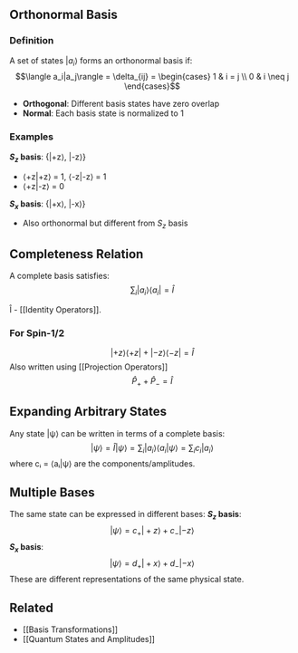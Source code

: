 ## Orthonormal Basis
### Definition
A set of states ${|a_i\rangle}$ forms an orthonormal basis if:
$$\langle a_i|a_j\rangle = \delta_{ij} = \begin{cases} 1 & i = j \\ 0 & i \neq j \end{cases}$$

- **Orthogonal**: Different basis states have zero overlap
- **Normal**: Each basis state is normalized to 1
### Examples
**$S_z$ basis**: {|+z⟩, |-z⟩}
- ⟨+z|+z⟩ = 1, ⟨-z|-z⟩ = 1
- ⟨+z|-z⟩ = 0

**$S_x$ basis**: {|+x⟩, |-x⟩}
- Also orthonormal but different from $S_z$ basis
## Completeness Relation

A complete basis satisfies:
$$\sum_i |a_i\rangle\langle a_i| = \hat{I}$$

Î - [[Identity Operators]].
### For Spin-1/2
$$|+z\rangle\langle+z| + |-z\rangle\langle-z| = \hat{I}$$
Also written using [[Projection Operators]]
$$\hat{P}_+ + \hat{P}_- = \hat{I}$$
## Expanding Arbitrary States
Any state |ψ⟩ can be written in terms of a complete basis:
$$|\psi\rangle = \hat{I}|\psi\rangle = \sum_i |a_i\rangle\langle a_i|\psi\rangle = \sum_i c_i|a_i\rangle$$
where cᵢ = ⟨aᵢ|ψ⟩ are the components/amplitudes.
## Multiple Bases
The same state can be expressed in different bases:
**$S_z$ basis**:
$$|\psi\rangle = c_+|+z\rangle + c_-|-z\rangle$$
**$S_x$ basis**:
$$|\psi\rangle = d_+|+x\rangle + d_-|-x\rangle$$
These are different representations of the same physical state.
## Related
- [[Basis Transformations]]
- [[Quantum States and Amplitudes]]